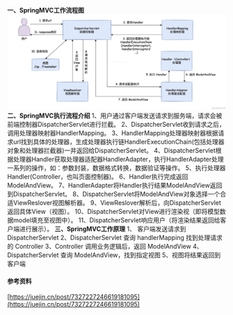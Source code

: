 **一、SpringMVC工作流程图**
![](https://raw.githubusercontent.com/danmuking/image/main/205e6196508af6c5c6f054ae32df115c.webp)
**二、SpringMVC执行流程介绍**
1、用户通过客户端发送请求到服务端，请求会被前端控制器DispatcherServlet进行拦截。
2、DispatcherServlet收到请求之后，调用处理器映射器HandlerMapping。
3、HandlerMapping处理器映射器根据请求url找到具体的处理器，生成处理器执行链HandlerExecutionChain(包括处理器对象和处理器拦截器)一并返回给DispatcherServlet。
4、DispatcherServlet根据处理器Handler获取处理器适配器HandlerAdapter，执行HandlerAdapter处理一系列的操作，如：参数封装，数据格式转换，数据验证等操作。
5、执行处理器Handler(Controller，也叫页面控制器)。
6、Handler执行完成返回ModelAndView。
7、HandlerAdapter将Handler执行结果ModelAndView返回到DispatcherServlet。
8、DispatcherServlet将ModelAndView对象选择一个合适ViewReslover视图解析器。
9、ViewReslover解析后，向DispatcherServlet返回具体View（视图）。
10、DispatcherServlet对View进行渲染视（即将模型数据model填充至视图中）。
11、DispatcherServlet响应用户（将渲染结果返回给客户端进行展示）。
**三、SpringMVC工作原理**
1、 客户端发送请求到 DispatcherServlet
2、DispatcherServlet 查询 handlerMapping 找到处理请求的 Controller
3、Controller 调用业务逻辑后，返回 ModelAndView
4、DispatcherServlet 查询 ModelAndView，找到指定视图
5、视图将结果返回到客户端

#### 参考资料
[https://juejin.cn/post/7327227246619181095](https://juejin.cn/post/7327227246619181095)
